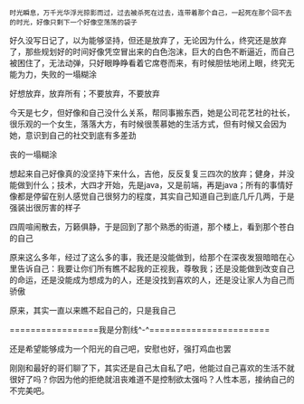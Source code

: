 ```
时光瞬息，万千光华浮光掠影而过，过去被杀死在过去，连带着那个自己，一起死在那个回不去的时光，好像只剩下一个好像空荡荡的袋子
```

好久没写日记了，以为能够坚持，但还是放弃了，无论因为什么，终究还是放弃了，那些规划好的时间好像凭空冒出来的白色泡沫，巨大的白色不断逼近，而自己被困住了，无法动弹，只好眼睁睁看着它席卷而来，有时候胆怯地闭上眼，终究无能为力，失败的一塌糊涂

好想放弃，放弃所有；不要放弃，不要放弃

今天是七夕，但好像和自己没什么关系，帮同事搬东西，她是公司花艺社的社长，很乐观的一个女生，落落大方，有时候很羡慕她的生活方式，但有时候又会因为她，意识到自己的社交到底有多差劲

丧的一塌糊涂

想起来自己好像真的没坚持下来什么，吉他，反反复复三四次的放弃；健身，并没能做到什么；技术，大四才开始，先是java，又是前端，再是java；所有的事情好像都是停留在别人感觉自己很努力的程度，其实自己知道自己到底几斤几两，于是强装出很厉害的样子

四周喧闹散去，万籁俱静，于是回到了那个熟悉的街道，那个楼上，看到那个苍白的自己

原来这么多年，经过了这么多的事，我还是没能做到，给那个在深夜发狠暗暗在心里告诉自己：我要让你们所有瞧不起我的正视我，尊敬我；还是没能做到改变自己的命运，还是没能成为想成为的人，还是没找到喜欢的人，还是没让家人为自己而骄傲

原来，其实一直以来瞧不起自己的，只是我自己

=================我是分割线^-^=======================

还是希望能够成为一个阳光的自己吧，安慰也好，强打鸡血也罢

刚刚和最好的哥们聊了下，其实还是自己太自私了吧，他能过自己喜欢的生活不就很好了吗？你因为他的拒绝就沮丧难道不是控制欲太强吗？人性本恶，接纳自己的不完美吧。